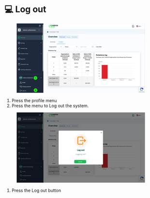 # 💻 Log out

<figure><img src="../.gitbook/assets/image (98).png" alt=""><figcaption></figcaption></figure>

1. Press the profile menu
2. ﻿﻿﻿Press the menu to Log out the system.

<figure><img src="../.gitbook/assets/image (96).png" alt=""><figcaption></figcaption></figure>

1. Press the Log out button
